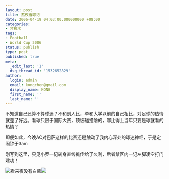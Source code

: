 ```yaml
---
layout: post
title: 熬夜看球记
date: 2006-04-19 04:03:00.000000000 +08:00
categories:
- 非技术
tags:
- Football
- World Cup 2006
status: publish
type: post
published: true
meta:
  _edit_last: '1'
  dsq_thread_id: '1532652829'
author:
  login: admin
  email: kongchen@gmail.com
  display_name: KONG
  first_name: ''
  last_name: ''
---
```

不知道自己还算不算球迷？不和别人比，单和大学以前的自己相比，对足球的热情就差了好远。看球只限于国际大赛，顶级碰撞啥的，哪比得上当年只要是球就看的热情？

即便如此，今晚AC对巴萨这样的比赛还是触动了我内心深处的球迷神经，于是定闹钟于3am

刚写到这里，只见小罗一记转身直线挑传给了久利，后者禁区内一记左脚凌空打门建功！

![](assets/soccerball.gif)看来夜没有白熬![](assets/soccerball.gif)